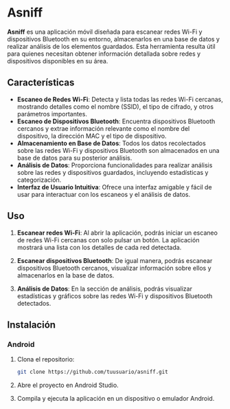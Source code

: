 # Asniff

**Asniff** es una aplicación móvil diseñada para escanear redes Wi-Fi y dispositivos Bluetooth en su entorno, almacenarlos en una base de datos  y realizar análisis de los elementos guardados. Esta herramienta resulta útil para quienes necesitan obtener información detallada sobre redes y dispositivos disponibles en su área.

## Características

- **Escaneo de Redes Wi-Fi**: Detecta y lista todas las redes Wi-Fi cercanas, mostrando detalles como el nombre (SSID), el tipo de cifrado, y otros parámetros importantes.
- **Escaneo de Dispositivos Bluetooth**: Encuentra dispositivos Bluetooth cercanos y extrae información relevante como el nombre del dispositivo, la dirección MAC y el tipo de dispositivo.
- **Almacenamiento en Base de Datos**: Todos los datos recolectados sobre las redes Wi-Fi y dispositivos Bluetooth son almacenados en una base de datos para su posterior análisis.
- **Análisis de Datos**: Proporciona funcionalidades para realizar análisis sobre las redes y dispositivos guardados, incluyendo estadísticas y categorización.
- **Interfaz de Usuario Intuitiva**: Ofrece una interfaz amigable y fácil de usar para interactuar con los escaneos y el análisis de datos.

## Uso

1. **Escanear redes Wi-Fi**: Al abrir la aplicación, podrás iniciar un escaneo de redes Wi-Fi cercanas con solo pulsar un botón. La aplicación mostrará una lista con los detalles de cada red detectada.

2. **Escanear dispositivos Bluetooth**: De igual manera, podrás escanear dispositivos Bluetooth cercanos, visualizar información sobre ellos y almacenarlos en la base de datos.

3. **Análisis de Datos**: En la sección de análisis, podrás visualizar estadísticas y gráficos sobre las redes Wi-Fi y dispositivos Bluetooth detectados.


## Instalación

### Android

1. Clona el repositorio:

   ```bash
   git clone https://github.com/tuusuario/asniff.git
   ```

2. Abre el proyecto en Android Studio.

3. Compila y ejecuta la aplicación en un dispositivo o emulador Android.


